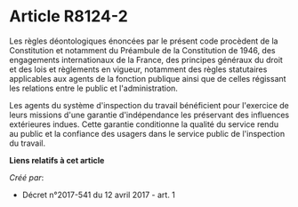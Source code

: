 # Article R8124-2

Les règles déontologiques énoncées par le présent code procèdent de la Constitution et notamment du Préambule de la
Constitution de 1946, des engagements internationaux de la France, des principes généraux du droit et des lois et règlements
en vigueur, notamment des règles statutaires applicables aux agents de la fonction publique ainsi que de celles régissant les
relations entre le public et l'administration.

Les agents du système d'inspection du travail bénéficient pour l'exercice de leurs missions d'une garantie d'indépendance les
préservant des influences extérieures indues. Cette garantie conditionne la qualité du service rendu au public et la
confiance des usagers dans le service public de l'inspection du travail.

**Liens relatifs à cet article**

_Créé par_:

  - Décret n°2017-541 du 12 avril 2017 - art. 1
